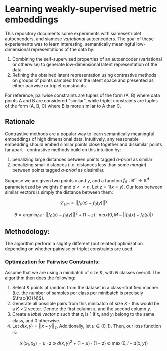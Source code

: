 # Learning weakly-supervised metric embeddings

This repository documents some experiments with siamese/triplet autoencoders,
and siamese _variational_ autoencoders. The goal of these experiements was to
learn interesting, semantically meaningful low-dimensional representations of
the data by:

1. Combining the self-supervised properties of an autoencoder (variational or
otherwise) to generate low-dimensional latent representation of the data
2. Refining the obtained latent representation using contrastive methods on
groups of points sampled from the latent space and presented as either pairwise
or triplet constraints.

For reference, pairwise constraints are tuples of the form (A, B) where data
points A and B are considered "similar", while triplet constraints are tuples of
the form (A, B, C) where B is more similar to A than C.

## Rationale

Contrastive methods are a popular way to learn semantically meaningful
embeddings of high dimensional data. Intuitively, any reasonable embedding
should embed similar points close together and dissimilar points far apart -
contrastive methods build on this intuition by:

1. penalizing large distances between points tagged _a-priori_ as similar
2. penalizing small distances (i.e. distances less than some _margin_) between
points tagged _a-priori_ as dissimilar.


Suppose we are given two points $x$ and $y$, and a function $f_\theta:
\mathbb{R}^n \to \mathbb{R}^d$ parameterized by weights $\theta$ and $d << n$.
Let $z = 1(x = y)$. Our loss between similar vectors is simply the distance
between them:

$$ \mathcal{L}_{sim} =  ||f_\theta (x) - f_\theta (y)||^2 $$


$$ \theta = \text{argmin}_{\theta} z \cdot ||f_\theta (x) - f_\theta (y)||^2 +
(1-z)\cdot max(0, M - ||f_\theta (x) - f_\theta (y)|)$$

## Methodology:

The algorithm perform a slightly different (but related) optimization depending
on whether pairwise or triplet constraints are used.

### Optimization for Pairwise Constraints:
Assume that we are using a minibatch of size $K$, with $N$ classes overall. The
algorithm then does the following:

1. Select $K$ points at random from the dataset in a class-stratified manner
(i.e. the number of samples per class per minibatch is precisely $\frac{K}{N}$).
2. Generate all possible pairs from this minibatch of size $K$ - this would be a
$K \times 2$ vector. Denote the first column $x$, and the second column $y$.
3. Create a _label vector_ $z$ such that $z_i$ is 1 if $x_i$ and $y_i$ belong to
the same class, and 0 otherwise.
4. Let $d(x, y) = ||x - y||_2$. Additionally, let $\mu \in (0, 1)$. Then, our
loss function is:

$$\mathcal{L}(x_1, x_2) =  \mu \cdot z \odot d(x, y)^2 + (1-\mu) \cdot (1-z)
\odot \max(0, l - d(x, y)) $$










